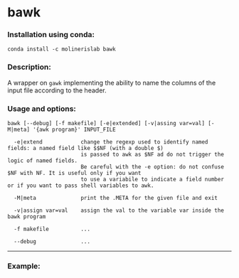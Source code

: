 # bawk

### Installation using conda:
```conda install -c molinerislab bawk```

### Description:
A wrapper on ```gawk``` implementing the ability to name the columns of the input file according to the header.

### Usage and options:
```
bawk [--debug] [-f makefile] [-e|extended] [-v|assing var=val] [-M|meta] '{awk program}' INPUT_FILE

  -e|extend            change the regexp used to identify named fields: a named field like $$NF (with a double $)
                       is passed to awk as $NF ad do not trigger the logic of named fields.
                       Be careful with the -e option: do not confuse $NF with NF. It is useful only if you want
                       to use a variabile to indicate a field number or if you want to pass shell variables to awk.

  -M|meta              print the .META for the given file and exit

  -v|assign var=val    assign the val to the variable var inside the bawk program

  -f makefile          ...

  --debug              ...

```

__________________________________
### Example:

